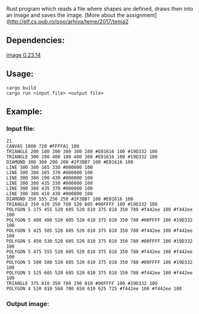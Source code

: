 Rust program which reads a file where shapes are defined, draws then into an image and saves the image. [More about the assignment](http://elf.cs.pub.ro/poo/arhiva/teme/2017/tema2

## Dependencies:
[image 0.23.14](https://docs.rs/image/0.23.14/image/)

## Usage:
```shell
cargo build
cargo run <input file> <output file>
```

## Example:
### Input file:
```
21
CANVAS 1080 720 #FFFFA1 100
TRIANGLE 200 180 200 380 300 280 #E01616 100 #19D332 100
TRIANGLE 300 280 400 180 400 380 #E01616 100 #19D332 100
DIAMOND 300 380 200 200 #2F3BB7 100 #E01616 100
LINE 300 380 165 330 #000000 100
LINE 300 380 165 370 #000000 100
LINE 300 380 190 430 #000000 100
LINE 300 380 435 330 #000000 100
LINE 300 380 435 370 #000000 100
LINE 300 380 410 430 #000000 100
DIAMOND 350 555 250 250 #2F3BB7 100 #E01616 100
TRIANGLE 350 430 350 780 520 605 #00FFFF 100 #19D332 100
POLYGON 5 375 455 520 605 520 810 375 810 350 780 #f442ee 100 #f442ee 100
POLYGON 5 400 480 520 605 520 810 375 810 350 780 #00FFFF 100 #19D332 100
POLYGON 5 425 505 520 605 520 810 375 810 350 780 #f442ee 100 #f442ee 100
POLYGON 5 450 530 520 605 520 810 375 810 350 780 #00FFFF 100 #19D332 100
POLYGON 5 475 555 520 605 520 810 375 810 350 780 #f442ee 100 #f442ee 100
POLYGON 5 500 580 520 605 520 810 375 810 350 780 #00FFFF 100 #19D332 100
POLYGON 5 525 605 520 605 520 810 375 810 350 780 #f442ee 100 #f442ee 100
TRIANGLE 375 810 350 780 290 810 #00FFFF 100 #19D332 100
POLYGON 4 520 810 560 700 650 610 625 725 #f442ee 100 #f442ee 100
```

### Output image:

